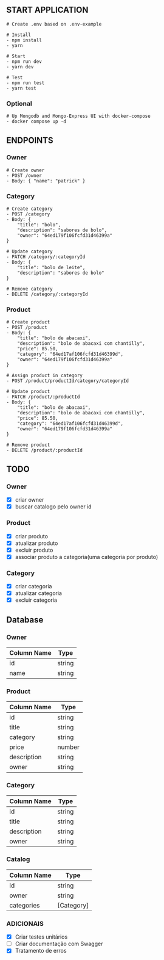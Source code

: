 ## START APPLICATION

```
# Create .env based on .env-example
```

```
# Install
- npm install
- yarn
```

```
# Start
- npm run dev
- yarn dev
```

```
# Test
- npm run test
- yarn test
```

### Optional

```
# Up Mongodb and Mongo-Express UI with docker-compose
- docker compose up -d
```

## ENDPOINTS

### Owner

```
# Create owner
- POST /owner
- Body: { "name": "patrick" }
```

### Category

```
# Create category
- POST /category
- Body: {
    "title": "bolo",
    "description": "sabores de bolo",
    "owner": "64ed179f106fcfd31d46399a"
}
```

```
# Update category
- PATCH /category/:categoryId
- Body: {
    "title": "bolo de leite",
    "description": "sabores de bolo"
}
```

```
# Remove category
- DELETE /category/:categoryId
```

### Product

```
# Create product
- POST /product
- Body: {
    "title": "bolo de abacaxi",
    "description": "bolo de abacaxi com chantilly",
    "price": 85.50,
    "category": "64ed17af106fcfd31d46399d",
    "owner": "64ed179f106fcfd31d46399a"
}
```

```
# Assign product in category
- POST /product/productId/category/categoryId
```

```
# Update product
- PATCH /product/:productId
- Body: {
    "title": "bolo de abacaxi",
    "description": "bolo de abacaxi com chantilly",
    "price": 85.50,
    "category": "64ed17af106fcfd31d46399d",
    "owner": "64ed179f106fcfd31d46399a"
}
```

```
# Remove product
- DELETE /product/:productId
```

## TODO

### Owner

- [x] criar owner
- [x] buscar catalogo pelo owner id

### Product

- [x] criar produto
- [x] atualizar produto
- [x] excluir produto
- [x] associar produto a categoria(uma categoria por produto)

### Category

- [x] criar categoria
- [x] atualizar categoria
- [x] excluir categoria

## Database

### Owner

| Column Name | Type   |
| ----------- | ------ |
| id          | string |
| name        | string |

### Product

| Column Name | Type   |
| ----------- | ------ |
| id          | string |
| title       | string |
| category    | string |
| price       | number |
| description | string |
| owner       | string |

### Category

| Column Name | Type   |
| ----------- | ------ |
| id          | string |
| title       | string |
| description | string |
| owner       | string |

### Catalog

| Column Name | Type       |
| ----------- | ---------- |
| id          | string     |
| owner       | string     |
| categories  | [Category] |

### ADICIONAIS

- [x] Criar testes unitários
- [ ] Criar documentação com Swagger
- [x] Tratamento de erros
